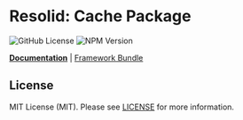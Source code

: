 # Resolid: Cache Package

![GitHub License](https://img.shields.io/github/license/resolid/framework)
![NPM Version](https://img.shields.io/npm/v/%40resolid/cache)

<b>[Documentation](https://www.resolid.tech/docs/cache)</b> | [Framework Bundle](https://github.com/resolid/framework)

## License

MIT License (MIT). Please see [LICENSE](./LICENSE) for more information.
